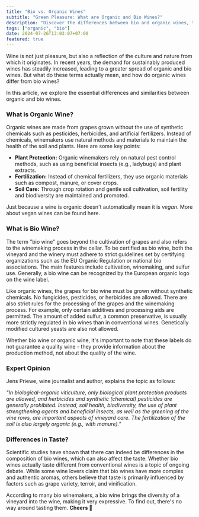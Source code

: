 ```yaml
---
title: "Bio vs. Organic Wines"
subtitle: "Green Pleasure: What are Organic and Bio Wines?"
description: "Discover the differences between bio and organic wines, their production methods, and how these impact taste. Ideal for wine enthusiasts and professionals alike."
tags: ["organic", "bio"]
date: 2024-07-26T13:03:07+07:00
featured: true
---
```


Wine is not just pleasure, but also a reflection of the culture and nature from which it originates. In recent years, the demand for sustainably produced wines has steadily increased, leading to a greater spread of organic and bio wines. But what do these terms actually mean, and how do organic wines differ from bio wines?

In this article, we explore the essential differences and similarities between organic and bio wines.

### What is Organic Wine?

Organic wines are made from grapes grown without the use of synthetic chemicals such as pesticides, herbicides, and artificial fertilizers. Instead of chemicals, winemakers use natural methods and materials to maintain the health of the soil and plants. Here are some key points:

- **Plant Protection:** Organic winemakers rely on natural pest control methods, such as using beneficial insects (e.g., ladybugs) and plant extracts.
- **Fertilization:** Instead of chemical fertilizers, they use organic materials such as compost, manure, or cover crops.
- **Soil Care:** Through crop rotation and gentle soil cultivation, soil fertility and biodiversity are maintained and promoted.

Just because a wine is organic doesn't automatically mean it is _vegan_. More about vegan wines can be found here.

### What is Bio Wine?

The term "bio wine" goes beyond the cultivation of grapes and also refers to the winemaking process in the cellar. To be certified as bio wine, both the vineyard and the winery must adhere to strict guidelines set by certifying organizations such as the EU Organic Regulation or national bio associations. The main features include cultivation, winemaking, and sulfur use. Generally, a bio wine can be recognized by the European organic logo on the wine label.

Like organic wines, the grapes for bio wine must be grown without synthetic chemicals. No fungicides, pesticides, or herbicides are allowed. There are also strict rules for the processing of the grapes and the winemaking process. For example, only certain additives and processing aids are permitted. The amount of added sulfur, a common preservative, is usually more strictly regulated in bio wines than in conventional wines. Genetically modified cultured yeasts are also not allowed.

Whether bio wine or organic wine, it's important to note that these labels do not guarantee a quality wine - they provide information about the production method, not about the quality of the wine.

### Expert Opinion

Jens Priewe, wine journalist and author, explains the topic as follows:

_"In biological-organic viticulture, only biological plant protection products are allowed, and herbicides and synthetic (chemical) pesticides are generally prohibited. Instead, soil health, biodiversity, the use of plant strengthening agents and beneficial insects, as well as the greening of the vine rows, are important aspects of vineyard care. The fertilization of the soil is also largely organic (e.g., with manure)."_

### Differences in Taste?

Scientific studies have shown that there can indeed be differences in the composition of bio wines, which can also affect the taste. Whether bio wines actually taste different from conventional wines is a topic of ongoing debate. While some wine lovers claim that bio wines have more complex and authentic aromas, others believe that taste is primarily influenced by factors such as grape variety, terroir, and vinification.

According to many bio winemakers, a bio wine brings the diversity of a vineyard into the wine, making it very expressive.
To find out, there's no way around tasting them. **Cheers 🍷**
